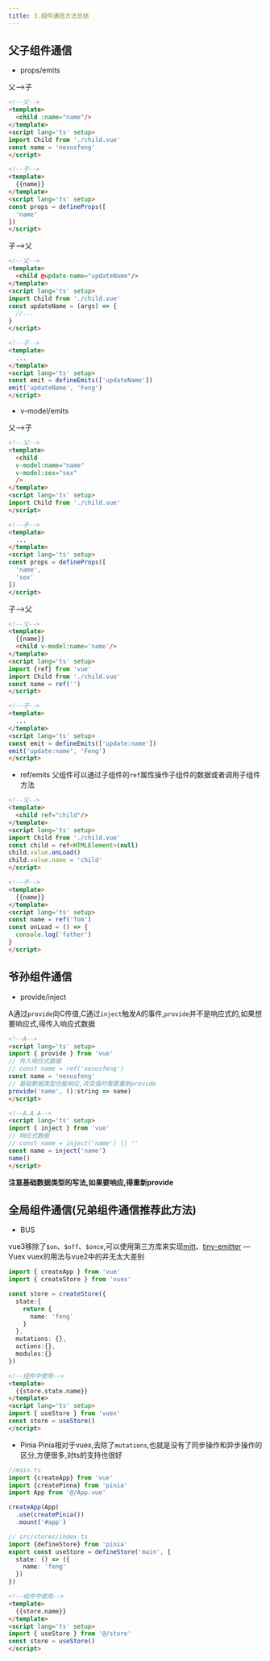 ```yaml
---
title: 3.组件通信方法总结
---
```

## 父子组件通信
- props/emits

父-->子
```html
<!--父-->
<template>
  <child :name="name"/>
</template>
<script lang='ts' setup>
import Child from './child.vue'
const name = 'nexusfeng'
</script>
```
```html
<!--子-->
<template>
  {{name}}
</template>
<script lang='ts' setup>
const props = defineProps([
  'name'
])
</script>
```
子-->父
```html
<!--父-->
<template>
  <child @update-name="updateName"/>
</template>
<script lang='ts' setup>
import Child from './child.vue'
const updateName = (args) => {
  //...
}
</script>
```
```html
<!--子-->
<template>
  ...
</template>
<script lang='ts' setup>
const emit = defineEmits(['updateName'])
emit('updateName', 'Feng')
</script>
```
- v-model/emits

父-->子
```html
<!--父-->
<template>
  <child 
  v-model:name="name"
  v-model:sex="sex"
  />
</template>
<script lang='ts' setup>
import Child from './child.vue'
</script>
```
```html
<!--子-->
<template>
  ...
</template>
<script lang='ts' setup>
const props = defineProps([
  'name',
  'sex'
])
</script>
```
子-->父
```html
<!--父-->
<template>
  {{name}}
  <child v-model:name='name'/>
</template>
<script lang='ts' setup>
import {ref} from 'vue'
import Child from './child.vue'
const name = ref('')
</script>
```
```html
<!--子-->
<template>
  ...
</template>
<script lang='ts' setup>
const emit = defineEmits(['update:name'])
emit('update:name', 'Feng')
</script>
```
- ref/emits
父组件可以通过子组件的`ref`属性操作子组件的数据或者调用子组件方法
```html
<!--父-->
<template>
  <child ref="child"/>
</template>
<script lang='ts' setup>
import Child from './child.vue'
const child = ref<HTMLElement>(null)
child.value.onLoad()
child.value.name = 'child'
</script>
```
```html
<!--子-->
<template>
  {{name}}
</template>
<script lang='ts' setup>
const name = ref('Tom')
const onLoad = () => {
  console.log('father')
}
</script>
```
## 爷孙组件通信
- provide/inject

A通过`provide`向C传值,C通过`inject`触发A的事件,`provide`并不是响应式的,如果想要响应式,得传入响应式数据
```html
<!--A-->
<script lang='ts' setup>
import { provide } from 'vue'
// 传入响应式数据
// const name = ref('nexusfeng')
const name = 'nexusfeng'
// 基础数据类型也能响应,改变值时需要重新provide
provide('name', ():string => name)
</script>
```
```html
<!--A.A.A-->
<script lang='ts' setup>
import { inject } from 'vue'
// 响应式数据
// const name = inject('name') || ''
const name = inject('name')
name()
</script>
```
**注意基础数据类型的写法,如果要响应,得重新provide**
## 全局组件通信(兄弟组件通信推荐此方法)
- BUS

vue3移除了`$on`、`$off`、`$once`,可以使用第三方库来实现[mitt](https://www.npmjs.com/package/mitt)、[tiny-emitter](https://www.npmjs.com/package/tiny-emitter)
— Vuex
vuex的用法与vue2中的并无太大差别
```ts
import { createApp } from 'vue'
import { createStore } from 'vuex'

const store = createStore({
  state:{
    return {
      name: 'feng'
    }
  },
  mutations: {},
  actions:{},
  modules:{}
})
```
```html
<!--组件中使用-->
<template>
  {{store.state.name}}
</template>
<script lang='ts' setup>
import { useStore } from 'vuex'
const store = useStore()
</script>
```
- Pinia
Pinia相对于vuex,去除了`mutations`,也就是没有了同步操作和异步操作的区分,方便很多,对ts的支持也很好
```ts
//main.ts
import {createApp} from 'vue'
import {createPinna} from 'pinia'
import App from '@/App.vue'

createApp(App)
  .use(createPinia())
  .mount('#app')
```
```ts
// src/stores/index.ts
import {defineStore} from 'pinia'
export const useStore = defineStore('main', {
  state: () => ({
    name: 'feng'
  })
})
```
```html
<!--组件中使用-->
<template>
  {{store.name}}
</template>
<script lang='ts' setup>
import { useStore } from '@/store'
const store = useStore()
</script>
```
